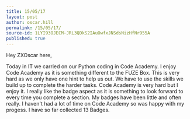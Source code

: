 ```yaml
---
title: 15/05/17
layout: post
author: oscar.hill
permalink: /15/05/17/
source-id: 1LYI93OJECM-JRL3QDkS2IAuOwfxJNSdsNizHfNr955A
published: true
---
```

Hey ZXOscar here,

Today in IT we carried on our Python coding in Code Academy. I enjoy Code Academy as it is something different to the FUZE Box. This is very hard as we only have one hint to help us out. We have to use the skills we build up to complete the harder tasks. Code Academy is very hard but I enjoy it. I really like the badge aspect as it is something to look forward to every time you complete a section. My badges have been little and often really. I haven't had a lot of time on Code Academy so was happy with my progess. I have so far collected 13 Badges.

